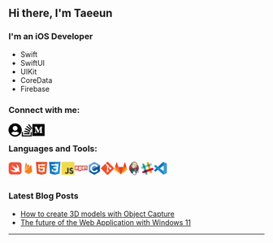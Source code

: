 ## Hi there, I'm Taeeun

### I'm an iOS Developer

<!-- - I just launched my first app: [Monthly Wallet][monthlywallet]! -->

- Swift
- SwiftUI
- UIKit
- CoreData
- Firebase

### Connect with me:

[<img align="left" alt="portfolio" width="26px" src="icon/user-circle-solid.svg" />][portfolio]
[<img align="left" alt="stackoverflow" width="21px" src="icon/stack-overflow-brands.svg" />][stackoverflow]
[<img align="left" alt="medium" width="24px" src="icon/medium-brands.svg" />][medium]

<br />

### Languages and Tools:

<img align="left" alt="Swift" width="26px" src="icon/swift-original.svg"/>
<img align="left" alt="Swift" width="26px" src="icon/firebase-plain.svg"/>
<img align="left" alt="Swift" width="26px" src="icon/html5-original.svg"/>
<img align="left" alt="Swift" width="26px" src="icon/css3-original.svg"/>
<img align="left" alt="Swift" width="26px" src="icon/javascript-original.svg"/>
<img align="left" alt="Swift" width="26px" src="icon/npm-original-wordmark.svg"/>
<img align="left" alt="Swift" width="26px" src="icon/c-original.svg"/>
<img align="left" alt="Swift" width="26px" src="icon/git-original.svg"/>
<img align="left" alt="Swift" width="26px" src="icon/gitlab-original.svg"/>
<img align="left" alt="Swift" width="26px" src="icon/jenkins-original.svg"/>
<img align="left" alt="Swift" width="26px" src="icon/slack-original.svg"/>
<img align="left" alt="Swift" width="26px" src="icon/vscode-original.svg"/>

<br />
<br />

### Latest Blog Posts

<!-- BLOG-POST-LIST:START -->

- [How to create 3D models with Object Capture](https://taeeun-kim.medium.com/how-to-create-3d-models-with-object-capture-9b3d1226bd10)
- [The future of the Web Application with Windows 11](https://taeeun-kim.medium.com/the-future-of-the-web-application-with-windows-11-8ab88a2d16be)

<!-- BLOG-POST-LIST:END -->

---

[monthlywallet]: github.com
[portfolio]: https://taeeun-kim.github.io/Portfolio/
[stackoverflow]: https://stackoverflow.com/users/15603993/taeeun-kim
[medium]: https://taeeun-kim.medium.com
[website]: https://codeSTACKr.com
[twitter]: https://twitter.com/codeSTACKr
[youtube]: https://youtube.com/codeSTACKr
[instagram]: https://instagram.com/codeSTACKr
[linkedin]: https://linkedin.com/in/codeSTACKr
[webdevplaylist]: https://www.youtube.com/playlist?list=PLkwxH9e_vrAJ0WbEsFA9W3I1W-g_BTsbt
[jsplaylist]: https://www.youtube.com/playlist?list=PLkwxH9e_vrALRJKu7wfXby3MKeflhTu6B
[cssplaylist]: https://www.youtube.com/playlist?list=PLkwxH9e_vrALSdvZuEh6gqQdmDoDIoqz4
[reactplaylist]: https://www.youtube.com/playlist?list=PLkwxH9e_vrAK4TdffpxKY3QGyHCpxFcQ0

<!-- https://fontawesome.com/license -->

